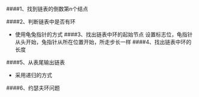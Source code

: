 ####1、找到链表的倒数第n个结点

####2、判断链表中是否有环
- 使用龟兔指针的方式
####3、找出链表中环的起始节点
设置标志位，龟指针从头开始，兔指针从所在位置开始，所走步长一样
####4、找出链表中环的长度

####5、从表尾输出链表
 - 采用递归的方式
 
####6、约瑟夫环问题 